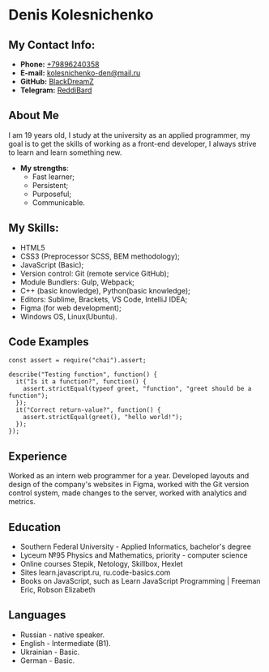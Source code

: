 # Denis Kolesnichenko #
## My Contact Info: ##
* **Phone:** [+79896240358](tel:+79896240358)
* **E-mail:** [kolesnichenko-den@mail.ru](mailto:kolesnichenko-den@mail.ru)
* **GitHub:** [BlackDreamZ](https://github.com/BlackDreamZ)
* **Telegram:** [ReddiBard](https://t.me/ReddiBard)
## About Me ##
I am 19 years old, I study at the university as an applied programmer, my goal is to get the skills of working as a front-end developer, I always strive to learn and learn something new.

* **My strengths**:
    + Fast learner;
    + Persistent;
    + Purposeful;
    + Communicable.
## My Skills: ##
* HTML5
* CSS3 (Preprocessor SCSS, BEM methodology);
* JavaScript (Basic);
* Version control: Git (remote service GitHub);
* Module Bundlers: Gulp, Webpack;
* C++ (basic knowledge), Python(basic knowledge);
* Editors: Sublime, Brackets, VS Code, IntelliJ IDEA;
* Figma (for web development);
* Windows OS, Linux(Ubuntu).
## Code Examples ##
```
const assert = require("chai").assert;

describe("Testing function", function() {
  it("Is it a function?", function() {
    assert.strictEqual(typeof greet, "function", "greet should be a function");
  });
  it("Correct return-value?", function() {
    assert.strictEqual(greet(), "hello world!");
  });
});
```
## Experience ##
Worked as an intern web programmer for a year. Developed layouts and design of the company's websites in Figma, worked with the Git version control system, made changes to the server, worked with analytics and metrics.
## Education ##
* Southern Federal University - Applied Informatics, bachelor's degree
* Lyceum №95 Physics and Mathematics, priority - computer science
* Online courses Stepik, Netology, Skillbox, Hexlet
* Sites learn.javascript.ru, ru.code-basics.com
* Books on JavaScript, such as Learn JavaScript Programming | Freeman Eric, Robson Elizabeth
## Languages ##
* Russian - native speaker. 
* English - Intermediate (B1).
* Ukrainian - Basic.
* German - Basic.